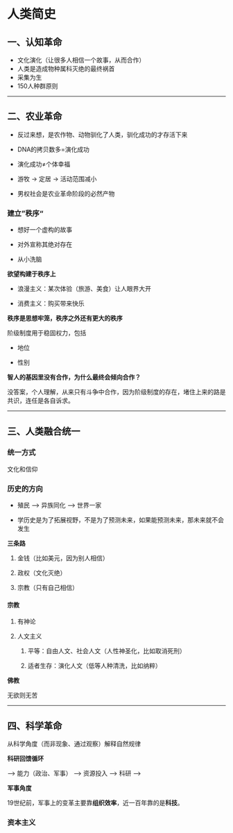 # 人类简史

## 一、认知革命

- 文化演化（让很多人相信一个故事，从而合作）
- 人类是造成物种属科灭绝的最终祸首
- 采集为生
- 150人种群原则



---

## 二、农业革命

- 反过来想，是农作物、动物驯化了人类，驯化成功的才存活下来

- DNA的拷贝数多=演化成功

- 演化成功≠个体幸福

- 游牧 -> 定居 -> 活动范围减小

- 男权社会是农业革命阶段的必然产物



### 建立”秩序“

- 想好一个虚构的故事

- 对外宣称其绝对存在

- 从小洗脑



**欲望构建于秩序上**

- 浪漫主义：某次体验（旅游、美食）让人眼界大开

- 消费主义：购买带来快乐



**秩序是思想牢笼，秩序之外还有更大的秩序**



阶级制度用于稳固权力，包括

- 地位

- 性别



**智人的基因里没有合作，为什么最终会倾向合作？**

没答案，个人理解，从来只有斗争中合作，因为阶级制度的存在，堵住上来的路是共识，连任是各自诉求。



---

## 三、人类融合统一

### 统一方式

文化和信仰



### 历史的方向

- 殖民 --> 异族同化 --> 世界一家

- 学历史是为了拓展视野，不是为了预测未来，如果能预测未来，那未来就不会发生



**三条路**

1. 金钱（比如美元，因为别人相信）

2. 政权（文化灭绝）

3. 宗教（只有自己相信）



#### 宗教

1. 有神论

2. 人文主义
   
   1. 平等：自由人文、社会人文（人性神圣化，比如取消死刑）
   
   2. 适者生存：演化人文（低等人种清洗，比如纳粹）

 

**佛教**

无欲则无苦



---

## 四、科学革命

从科学角度（而非现象、通过观察）解释自然规律



**科研回馈循环**

--> 能力（政治、军事） --> 资源投入 --> 科研 -->



**军事角度**

19世纪前，军事上的变革主要靠**组织效率**，近一百年靠的是**科技**。



### 资本主义






